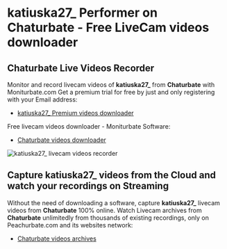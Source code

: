# katiuska27_ Performer on Chaturbate - Free LiveCam videos downloader

## Chaturbate Live Videos Recorder

Monitor and record livecam videos of **katiuska27_** from **Chaturbate** with Moniturbate.com
Get a premium trial for free by just and only registering with your Email address:
* [katiuska27_ Premium videos downloader](https://moniturbate.com/request-demo-licence-key.html)

Free livecam videos downloader - Moniturbate Software:
* [Chaturbate videos downloader](https://moniturbate.com/moniturbate-download-software.html)

![katiuska27_ livecam videos recorder](https://peachurnet.com/templates/moniturbate-software.png)


## Capture katiuska27_ videos from the Cloud and watch your recordings on Streaming

Without the need of downloading a software, capture **katiuska27_** livecam videos from **Chaturbate** 100% online.
Watch Livecam archives from **Chaturbate** unlimitedly from thousands of existing recordings, only on Peachurbate.com and its websites network:
* [Chaturbate videos archives](https://peachurnet.com/)